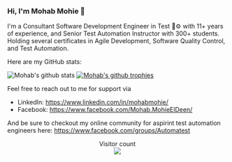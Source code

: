 ### Hi, I'm Mohab Mohie 👋

I'm a Consultant Software Development Engineer in Test 🤖⚙️ with 11+ years of experience, and Senior Test Automation Instructor with 300+ students. Holding several certificates in Agile Development, Software Quality Control, and Test Automation.

Here are my GitHub stats:

![Mohab's github stats](https://github-readme-stats.vercel.app/api?username=mohabmohie&count_private=true&show_icons=true)
[![Mohab's github trophies](https://github-profile-trophy.vercel.app/?username=MohabMohie&row=1&theme=flat)](https://github.com/ryo-ma/github-profile-trophy)



Feel free to reach out to me for support via
- LinkedIn: https://www.linkedin.com/in/mohabmohie/
- Facebook: https://www.facebook.com/Mohab.MohieElDeen/

And be sure to checkout my online community for aspirint test automation engineers here: https://www.facebook.com/groups/Automatest

<!--
**MohabMohie/MohabMohie** is a ✨ _special_ ✨ repository because its `README.md` (this file) appears on your GitHub profile.

Here are some ideas to get you started:

- 🔭 I’m currently working on ...
- 🌱 I’m currently learning ...
- 👯 I’m looking to collaborate on ...
- 🤔 I’m looking for help with ...
- 💬 Ask me about ...
- 📫 How to reach me: ...
- 😄 Pronouns: ...
- ⚡ Fun fact: ...
-->

<p align="center"> 
  Visitor count<br>
  <img src="https://profile-counter.glitch.me/MohabMohie/count.svg" />
</p>
